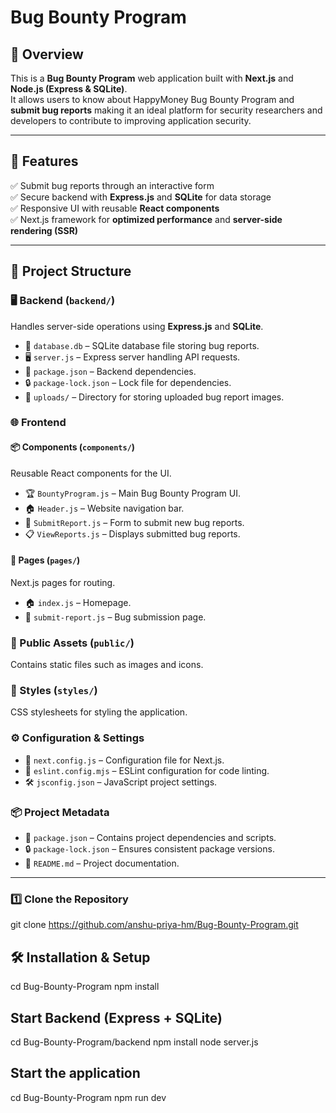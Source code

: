 # Bug Bounty Program

## 📌 Overview  
This is a **Bug Bounty Program** web application built with **Next.js** and **Node.js (Express & SQLite)**.  
It allows users to know about HappyMoney Bug Bounty Program and **submit bug reports**  making it an ideal platform for security researchers and developers to contribute to improving application security.  

---

## 🚀 Features  
✅ Submit bug reports through an interactive form  
✅ Secure backend with **Express.js** and **SQLite** for data storage  
✅ Responsive UI with reusable **React components**  
✅ Next.js framework for **optimized performance** and **server-side rendering (SSR)**  

---

## 📂 Project Structure  

### 🖥 Backend (`backend/`)  
Handles server-side operations using **Express.js** and **SQLite**.  
- 📂 `database.db` – SQLite database file storing bug reports.  
- 🖥 `server.js` – Express server handling API requests.  
- 📜 `package.json` – Backend dependencies.  
- 🔒 `package-lock.json` – Lock file for dependencies.  
- 📁 `uploads/` – Directory for storing uploaded bug report images.  

### 🌐 Frontend  
#### 📦 Components (`components/`)  
Reusable React components for the UI.  
- 🏆 `BountyProgram.js` – Main Bug Bounty Program UI.  
- 🏠 `Header.js` – Website navigation bar.  
- 📝 `SubmitReport.js` – Form to submit new bug reports.  
- 📋 `ViewReports.js` – Displays submitted bug reports.  

#### 📄 Pages (`pages/`)  
Next.js pages for routing.  
- 🏠 `index.js` – Homepage.  
- 📝 `submit-report.js` – Bug submission page.  

### 📁 Public Assets (`public/`)  
Contains static files such as images and icons.  

### 🎨 Styles (`styles/`)  
CSS stylesheets for styling the application.  

### ⚙️ Configuration & Settings  
- 🔧 `next.config.js` – Configuration file for Next.js.  
- 📏 `eslint.config.mjs` – ESLint configuration for code linting.  
- 🛠 `jsconfig.json` – JavaScript project settings.  

### 📦 Project Metadata  
- 📜 `package.json` – Contains project dependencies and scripts.  
- 🔒 `package-lock.json` – Ensures consistent package versions.  
- 📖 `README.md` – Project documentation.  

---

### 1️⃣ Clone the Repository  
git clone https://github.com/anshu-priya-hm/Bug-Bounty-Program.git

## 🛠️ Installation & Setup 
cd Bug-Bounty-Program
npm install

## Start Backend (Express + SQLite)
cd Bug-Bounty-Program/backend
npm install
node server.js

## Start the application
cd Bug-Bounty-Program
npm run dev


